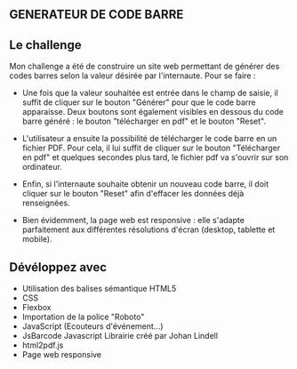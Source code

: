 ## GENERATEUR DE CODE BARRE

## Le challenge

Mon challenge a été de construire un site web permettant de générer des codes barres selon la valeur désirée par l'internaute. Pour se faire :

- Une fois que la valeur souhaitée est entrée dans le champ de saisie, il suffit de cliquer sur le bouton "Générer" pour que le code barre apparaisse. Deux boutons sont également visibles en dessous du code barre généré : le bouton "télécharger en pdf" et le bouton "Reset".

- L'utilisateur a ensuite la possibilité de télécharger le code barre en un fichier PDF. Pour cela, il lui suffit de cliquer sur le bouton "Télécharger en pdf" et quelques secondes plus tard, le fichier pdf va s'ouvrir sur son ordinateur.

- Enfin, si l'internaute souhaite obtenir un nouveau code barre, il doit cliquer sur le bouton "Reset" afin d'effacer les données déjà renseignées.

- Bien évidemment, la page web est responsive : elle s'adapte parfaitement aux différentes résolutions d'écran (desktop, tablette et mobile).

## Dévéloppez avec

- Utilisation des balises sémantique HTML5
- CSS
- Flexbox
- Importation de la police "Roboto"
- JavaScript (Ecouteurs d'événement...)
- JsBarcode Javascript Librairie créé par Johan Lindell
- html2pdf.js
- Page web responsive
